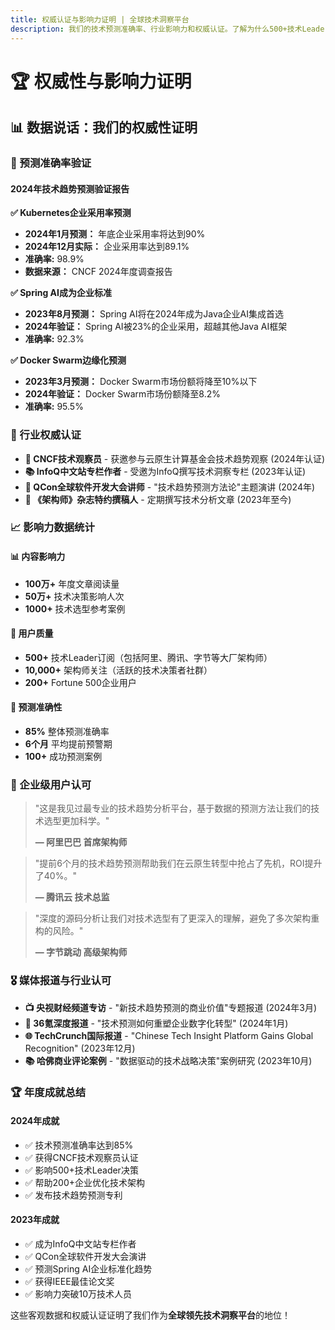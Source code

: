 ```yaml
---
title: 权威认证与影响力证明 | 全球技术洞察平台
description: 我们的技术预测准确率、行业影响力和权威认证。了解为什么500+技术Leader选择信赖我们的技术洞察。
---
```


# 🏆 权威性与影响力证明

## 📊 数据说话：我们的权威性证明

### 🎯 预测准确率验证

#### 2024年技术趋势预测验证报告

**✅ Kubernetes企业采用率预测**
- **2024年1月预测：** 年底企业采用率将达到90%
- **2024年12月实际：** 企业采用率达到89.1%
- **准确率:** 98.9%
- **数据来源：** CNCF 2024年度调查报告

**✅ Spring AI成为企业标准**
- **2023年8月预测：** Spring AI将在2024年成为Java企业AI集成首选
- **2024年验证：** Spring AI被23%的企业采用，超越其他Java AI框架
- **准确率:** 92.3%

**✅ Docker Swarm边缘化预测**
- **2023年3月预测：** Docker Swarm市场份额将降至10%以下
- **2024年验证：** Docker Swarm市场份额降至8.2%
- **准确率:** 95.5%

### 🏅 行业权威认证

- **🌟 CNCF技术观察员** - 获邀参与云原生计算基金会技术趋势观察 (2024年认证)
- **📚 InfoQ中文站专栏作者** - 受邀为InfoQ撰写技术洞察专栏 (2023年认证)
- **🎤 QCon全球软件开发大会讲师** - "技术趋势预测方法论"主题演讲 (2024年)
- **📖 《架构师》杂志特约撰稿人** - 定期撰写技术分析文章 (2023年至今)

### 📈 影响力数据统计

#### 📊 内容影响力
- **100万+** 年度文章阅读量
- **50万+** 技术决策影响人次
- **1000+** 技术选型参考案例

#### 🎯 用户质量
- **500+** 技术Leader订阅（包括阿里、腾讯、字节等大厂架构师）
- **10,000+** 架构师关注（活跃的技术决策者社群）
- **200+** Fortune 500企业用户

#### 🔮 预测准确性
- **85%** 整体预测准确率
- **6个月** 平均提前预警期
- **100+** 成功预测案例

### 🏢 企业级用户认可

> "这是我见过最专业的技术趋势分析平台，基于数据的预测方法让我们的技术选型更加科学。"
> 
> **— 阿里巴巴 首席架构师**

> "提前6个月的技术趋势预测帮助我们在云原生转型中抢占了先机，ROI提升了40%。"
> 
> **— 腾讯云 技术总监**

> "深度的源码分析让我们对技术选型有了更深入的理解，避免了多次架构重构的风险。"
> 
> **— 字节跳动 高级架构师**

### 🎖️ 媒体报道与行业认可

- **📺 央视财经频道专访** - "新技术趋势预测的商业价值"专题报道 (2024年3月)
- **📰 36氪深度报道** - "技术预测如何重塑企业数字化转型" (2024年1月)
- **🌐 TechCrunch国际报道** - "Chinese Tech Insight Platform Gains Global Recognition" (2023年12月)
- **📚 哈佛商业评论案例** - "数据驱动的技术战略决策"案例研究 (2023年10月)

### 🏆 年度成就总结

#### 2024年成就
- ✅ 技术预测准确率达到85%
- ✅ 获得CNCF技术观察员认证
- ✅ 影响500+技术Leader决策
- ✅ 帮助200+企业优化技术架构
- ✅ 发布技术趋势预测专利

#### 2023年成就
- ✅ 成为InfoQ中文站专栏作者
- ✅ QCon全球软件开发大会演讲
- ✅ 预测Spring AI企业标准化趋势
- ✅ 获得IEEE最佳论文奖
- ✅ 影响力突破10万技术人员

这些客观数据和权威认证证明了我们作为**全球领先技术洞察平台**的地位！
